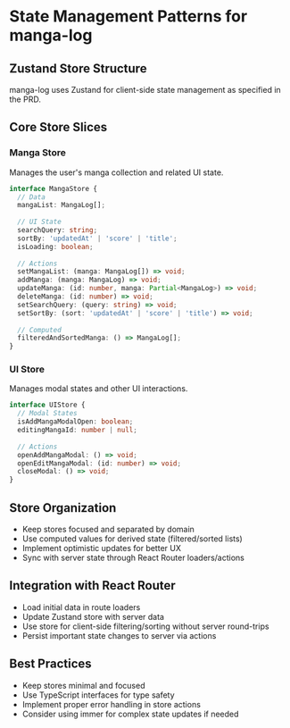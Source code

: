# State Management Patterns for manga-log

## Zustand Store Structure
manga-log uses Zustand for client-side state management as specified in the PRD.

## Core Store Slices

### Manga Store
Manages the user's manga collection and related UI state.

```typescript
interface MangaStore {
  // Data
  mangaList: MangaLog[];
  
  // UI State
  searchQuery: string;
  sortBy: 'updatedAt' | 'score' | 'title';
  isLoading: boolean;
  
  // Actions
  setMangaList: (manga: MangaLog[]) => void;
  addManga: (manga: MangaLog) => void;
  updateManga: (id: number, manga: Partial<MangaLog>) => void;
  deleteManga: (id: number) => void;
  setSearchQuery: (query: string) => void;
  setSortBy: (sort: 'updatedAt' | 'score' | 'title') => void;
  
  // Computed
  filteredAndSortedManga: () => MangaLog[];
}
```

### UI Store
Manages modal states and other UI interactions.

```typescript
interface UIStore {
  // Modal States
  isAddMangaModalOpen: boolean;
  editingMangaId: number | null;
  
  // Actions
  openAddMangaModal: () => void;
  openEditMangaModal: (id: number) => void;
  closeModal: () => void;
}
```

## Store Organization
- Keep stores focused and separated by domain
- Use computed values for derived state (filtered/sorted lists)
- Implement optimistic updates for better UX
- Sync with server state through React Router loaders/actions

## Integration with React Router
- Load initial data in route loaders
- Update Zustand store with server data
- Use store for client-side filtering/sorting without server round-trips
- Persist important state changes to server via actions

## Best Practices
- Keep stores minimal and focused
- Use TypeScript interfaces for type safety
- Implement proper error handling in store actions
- Consider using immer for complex state updates if needed
